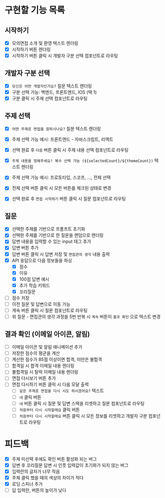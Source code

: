 # 구현할 기능 목록

## 시작하기

- [x] 모의면접 소개 및 환영 텍스트 렌더링
- [x] 시작하기 버튼 렌더링
- [x] 시작하기 버튼 클릭 시 개발자 구분 선택 컴포넌트로 라우팅

## 개발자 구분 선택

- [x] `당신은 어떤 개발자인가요?` 질문 텍스트 렌더링
- [x] 구분 선택 가능: 백엔드, 프론트엔드, IOS (택 1)
- [x] 구분 클릭 시 주제 선택 컴포넌트로 라우팅

## 주제 선택

- [x] `어떤 주제로 면접을 원하시나요?` 질문 텍스트 렌더링
- [x] 주제 선택 가능 예시: 프론트엔드 - 자바스크립트, 리액트
- [x] 선택 완료 후 `다음` 버튼 클릭 시 주제 내용 선택 컴포넌트로 라우팅

- [x] `주제 내용을 정해주세요! 복수 선택 가능 (${selectedCount}/${themeCount})` 텍스트 렌더링
- [x] 주제 선택 가능 예시: 프로토타입, 스코프, ..., 전체 선택
- [x] 전체 선택 버튼 클릭 시 모든 버튼를 체크된 상태로 변경
- [x] 선택 완료 후 `면접 시작하기` 버튼 클릭 시 질문 컴포넌트로 라우팅

## 질문

- [x] 선택한 주제를 기반으로 프롬프트 초기화
- [x] 선택한 주제를 기반으로 한 질문을 랜덤으로 렌더링
- [x] 답변 내용을 입력할 수 있는 input 태그 추가
- [x] 답변 버튼 추가
- [x] 답변 버튼 클릭 시 답변 저장 및 `면접관의 생각` 내용 출력
- [x] API 응답으로 다음 정보들을 파싱
  - [x] 점수
  - [x] 이유
  - [x] 100점 답변 예시
  - [x] 추가 학습 키워드
  - [x] 꼬리질문
- [ ] 점수 저장
- [ ] 이전 질문 및 답변으로 이동 가능
- [ ] 계속 버튼 클릭 시 질문 컴포넌트로 라우팅
- [ ] 위 질문 - 면접관의 생각 과정을 5번 반복 시 `계속` 버튼이 `결과 확인` 으로 텍스트 변경

## 결과 확인 (이메일 아이콘, 알림)

- [ ] 이메일 아이콘 및 알림 애니메이션 추가
- [ ] 저장한 점수의 평균을 계산
- [ ] 계산한 점수가 85점 이상이면 합격, 미만은 불합격
- [ ] 합격일 시 합격 이메일 내용 렌더링
- [ ] 불합격일 시 탈락 이메일 내용 렌더링
- [ ] 면접 다시보기 버튼 추가
- [ ] 면접 다시하기 버튼 클릭 시 다음 모달 출력
  - [ ] `같은 주제로 면접을 다시 시도 하시겠어요?` 텍스트
  - [ ] `네` 클릭 버튼
  - [ ] `네` 버튼 클릭 시 질문 및 답변 스택을 리셋하고 질문 컴포넌트로 라우팅
  - [ ] `처음부터 다시 시작할래요` 클릭 버튼
  - [ ] `처음부터 다시 시작할래요` 버튼 클릭 시 모든 정보를 리셋하고 개발자 구분 컴포넌트로 라우팅

# 피드백

- [x] 주제 미선택 후에도 확인 버튼 활성화 되는 버그
- [x] 답변 후 꼬리질문 답변 시 인풋 입력값이 초기화가 되지 않는 버그
- [x] 입력란의 글자가 너무 작음
- [x] 주제 클릭 했을 때의 색상의 차이가 적다
- [x] 로딩 스피너 추가
- [ ] 답 입력란, 버튼의 높이가 낮다

